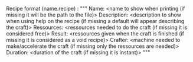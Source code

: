 Recipe format (name.recipe) :
"""
Name: <name to show when printing (if missing it will be the path to the file)>
Description: <description to show when using help on the recipe (if missing a default will appear describing the craft)>
Ressources: <ressources needed to do the craft (if missing it is considered free)>
Result: <ressources given when the craft is finished (if missing it is considered as a void recipe)>
Crafter: <machine needed to make/accelerate the craft (if missing only the ressources are needed)>
Duration: <duration of the craft (if missing it is instant)>
"""